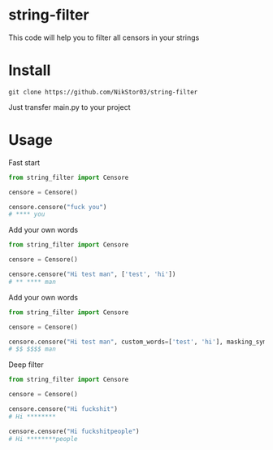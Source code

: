# string-filter
This code will help you to filter all censors in your strings

# Install

`git clone https://github.com/NikStor03/string-filter`

Just transfer main.py to your project

# Usage

Fast start
```py
from string_filter import Censore

censore = Censore()

censore.censore("fuck you")
# **** you
```

Add your own words
```py
from string_filter import Censore

censore = Censore()

censore.censore("Hi test man", ['test', 'hi'])
# ** **** man
```

Add your own words
```py
from string_filter import Censore

censore = Censore()

censore.censore("Hi test man", custom_words=['test', 'hi'], masking_symbol="$")
# $$ $$$$ man
```

Deep filter
```py
from string_filter import Censore

censore = Censore()

censore.censore("Hi fuckshit")
# Hi ********

censore.censore("Hi fuckshitpeople")
# Hi ********people

```
